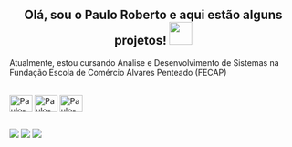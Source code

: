 <h2 align = "center"> Olá, sou o Paulo Roberto e aqui estão alguns projetos! <img src="https://github.com/claytonjhamilton/claytonjhamilton/blob/main/images/waving_hand.gif" width="40px"></h1>

Atualmente, estou cursando Analise e Desenvolvimento de Sistemas na Fundação Escola de Comércio Álvares Penteado (FECAP)


<div style="display: inline_block"><br>
  <img align="center" alt="Paulo-html" height="30" width="40" src="https://cdn.jsdelivr.net/gh/devicons/devicon/icons/html5/html5-original.svg">
  <img align="center" alt="Paulo-css" height="30" width="40" src="https://cdn.jsdelivr.net/gh/devicons/devicon/icons/css3/css3-original.svg">
  <img align="center" alt="Paulo-git" height="30" width="40" src="https://cdn.jsdelivr.net/gh/devicons/devicon/icons/git/git-original.svg">
</div>

##

<div> 
  <a href = "mailto:paulo.robertobr@outlook.com"><img src="https://img.shields.io/badge/Gmail-D14836?style=for-the-badge&logo=gmail&logoColor=white"></a>
  <a href="https://www.linkedin.com/in/paulo-robertobr/" target="_blank"><img src="https://img.shields.io/badge/-LinkedIn-%230077B5?style=for-the-badge&logo=linkedin&logoColor=white" target="_blank"></a>
  <a href="https://open.spotify.com/user/257rr37ka9oazn6ma0ctc6nmm?si=ceca571d48354a50" target="_blank"><img src="https://img.shields.io/badge/Spotify-1ED760?&style=for-the-badge&logo=spotify&logoColor=white" target="_blank"></a> 
</div>
